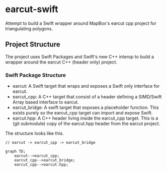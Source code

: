 # earcut-swift

Attempt to build a Swift wrapper around MapBox's earcut cpp project for triangulating polygons.

## Project Structure

The project uses Swift Packages and Swift's new C++ interop to build a wrapper around the earcut C++ (header only) project.

### Swift Package Structure

* earcut: A Swift target that wraps and exposes a Swift only interface for earcut.
* earcut_cpp: A C++ target that consist of a header defining a SIMD/Swift Array based interface to earcut.
* earcut_bridge: A swift target that exposes a placeholder function. This exists purely so the earcut_cpp target can import and expose Swift.
* earcut.hpp: A C++ header living inside the earcut_cpp target. This is a (git submodule) copy of the earcut.hpp header from the earcut project.

The structure looks like this.

`// earcut -> earcut_cpp -> earcut_bridge`

```mermaid
graph TD;
    earcut-->earcut_cpp;
    earcut_cpp-->earcut_bridge;
    earcut_cpp-->earcut.hpp;
```
